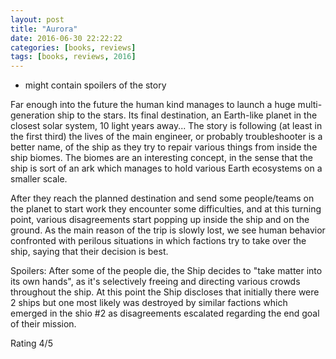 ```yaml
---
layout: post
title: "Aurora"
date: 2016-06-30 22:22:22
categories: [books, reviews]
tags: [books, reviews, 2016]
---
```


- might contain spoilers of the story

Far enough into the future the human kind manages to launch a huge multi-generation ship to the stars.
Its final destination, an Earth-like planet in the closest solar system, 10 light years away... The story is following (at least in the first third) the lives of the main engineer,
or probably troubleshooter is a better name, of the ship as they try to repair various things from inside the ship biomes.
The biomes are an interesting concept, in the sense that the ship is sort of an ark which manages to hold various Earth ecosystems on a smaller scale.

After they reach the planned destination and send some people/teams on the planet to start work they encounter some difficulties, and at this turning point, various
disagreements start popping up inside the ship and on the ground. As the main reason of the trip is slowly lost, we see human behavior confronted with perilous situations
in which factions try to take over the ship, saying that their decision is best.

Spoilers: After some of the people die, the Ship decides to "take matter into its own hands", as it's selectively freeing and directing various crowds throughout the ship.
At this point the Ship discloses that initially there were 2 ships but one most likely was destroyed by similar factions which emerged in the shio #2 as disagreements escalated
regarding the end goal of their mission.

Rating 4/5
